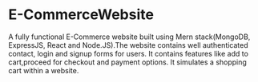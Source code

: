 # E-CommerceWebsite
A fully functional E-Commerce website built using Mern stack(MongoDB, ExpressJS, React and Node.JS).The website contains well authenticated contact, login and signup forms for users. It contains features like add to cart,proceed for checkout and payment options. It simulates a shopping cart within a website.

